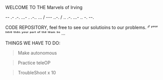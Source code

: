 WELCOME TO THE Marvels of Irving

-- .- .-. ...- . .-.. ... / --- ..-. / .. .-. ...- .. -. --.

CODE REPOSITORY, feel free to see our solutioins to our problems.
ᶦᶠ ʸᵒᵘʳ ʰᵉʳᵉ ᵗʰᵉⁿ ʸᵒᵘʳ ᵖᵃʳᵗ ᵒᶠ ᵗʰᵉ ᵗᵉᵃᵐ ˢᵒ ...

THINGS WE HAVE TO DO:

> Make autonomous

> Practice teleOP

> TroubleShoot x 10
